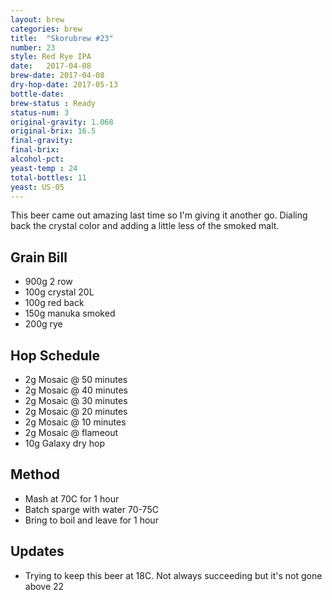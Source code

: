 ```yaml
---
layout: brew
categories: brew
title:  "Skorubrew #23"
number: 23
style: Red Rye IPA
date:   2017-04-08
brew-date: 2017-04-08
dry-hop-date: 2017-05-13
bottle-date: 
brew-status : Ready
status-num: 3
original-gravity: 1.068 
original-brix: 16.5
final-gravity: 
final-brix: 
alcohol-pct: 
yeast-temp : 24 
total-bottles: 11
yeast: US-05
---
```


This beer came out amazing last time so I'm giving it another go. Dialing back the crystal color and adding a little less of the smoked malt.


Grain Bill
-----
* 900g 2 row
* 100g crystal 20L
* 100g red back
* 150g manuka smoked
* 200g rye


Hop Schedule
-------------

* 2g Mosaic @ 50 minutes
* 2g Mosaic @ 40 minutes
* 2g Mosaic @ 30 minutes
* 2g Mosaic @ 20 minutes 
* 2g Mosaic @ 10 minutes
* 2g Mosaic @ flameout
* 10g Galaxy dry hop

Method
-------

* Mash at 70C for 1 hour
* Batch sparge with water 70-75C
* Bring to boil and leave for 1 hour


Updates
-------

* Trying to keep this beer at 18C. Not always succeeding but it's not gone above 22
